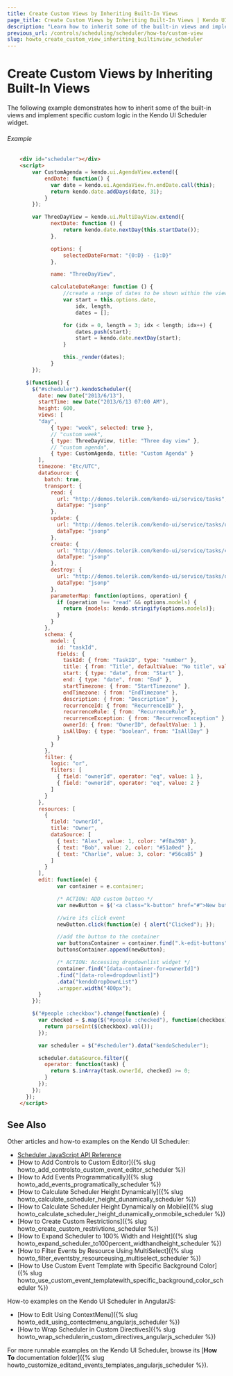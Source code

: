 ```yaml
---
title: Create Custom Views by Inheriting Built-In Views
page_title: Create Custom Views by Inheriting Built-In Views | Kendo UI Scheduler
description: "Learn how to inherit some of the built-in views and implement specific custom logic in a Kendo UI Scheduler widget."
previous_url: /controls/scheduling/scheduler/how-to/custom-view
slug: howto_create_custom_view_inheriting_builtinview_scheduler
---
```


# Create Custom Views by Inheriting Built-In Views

The following example demonstrates how to inherit some of the built-in views and implement specific custom logic in the Kendo UI Scheduler widget.

###### Example

```html
    <div id="scheduler"></div>
    <script>
        var CustomAgenda = kendo.ui.AgendaView.extend({
            endDate: function() {
              var date = kendo.ui.AgendaView.fn.endDate.call(this);
              return kendo.date.addDays(date, 31);
            }
        });

        var ThreeDayView = kendo.ui.MultiDayView.extend({
              nextDate: function () {
                  return kendo.date.nextDay(this.startDate());
              },

              options: {
                  selectedDateFormat: "{0:D} - {1:D}"
              },

              name: "ThreeDayView",

              calculateDateRange: function () {
                  //create a range of dates to be shown within the view
                  var start = this.options.date,
                      idx, length,
                      dates = [];

                  for (idx = 0, length = 3; idx < length; idx++) {
                      dates.push(start);
                      start = kendo.date.nextDay(start);
                  }

                  this._render(dates);
              }
        });

      $(function() {
        $("#scheduler").kendoScheduler({
          date: new Date("2013/6/13"),
          startTime: new Date("2013/6/13 07:00 AM"),
          height: 600,
          views: [
          "day",
              { type: "week", selected: true },
              // "custom week",
              { type: ThreeDayView, title: "Three day view" },
              // "custom agenda",
              { type: CustomAgenda, title: "Custom Agenda" }
          ],
          timezone: "Etc/UTC",
          dataSource: {
            batch: true,
            transport: {
              read: {
                url: "http://demos.telerik.com/kendo-ui/service/tasks",
                dataType: "jsonp"
              },
              update: {
                url: "http://demos.telerik.com/kendo-ui/service/tasks/update",
                dataType: "jsonp"
              },
              create: {
                url: "http://demos.telerik.com/kendo-ui/service/tasks/create",
                dataType: "jsonp"
              },
              destroy: {
                url: "http://demos.telerik.com/kendo-ui/service/tasks/destroy",
                dataType: "jsonp"
              },
              parameterMap: function(options, operation) {
                if (operation !== "read" && options.models) {
                  return {models: kendo.stringify(options.models)};
                }
              }
            },
            schema: {
              model: {
                id: "taskId",
                fields: {
                  taskId: { from: "TaskID", type: "number" },
                  title: { from: "Title", defaultValue: "No title", validation: { required: true } },
                  start: { type: "date", from: "Start" },
                  end: { type: "date", from: "End" },
                  startTimezone: { from: "StartTimezone" },
                  endTimezone: { from: "EndTimezone" },
                  description: { from: "Description" },
                  recurrenceId: { from: "RecurrenceID" },
                  recurrenceRule: { from: "RecurrenceRule" },
                  recurrenceException: { from: "RecurrenceException" },
                  ownerId: { from: "OwnerID", defaultValue: 1 },
                  isAllDay: { type: "boolean", from: "IsAllDay" }
                }
              }
            },
            filter: {
              logic: "or",
              filters: [
                { field: "ownerId", operator: "eq", value: 1 },
                { field: "ownerId", operator: "eq", value: 2 }
              ]
            }
          },
          resources: [
            {
              field: "ownerId",
              title: "Owner",
              dataSource: [
                { text: "Alex", value: 1, color: "#f8a398" },
                { text: "Bob", value: 2, color: "#51a0ed" },
                { text: "Charlie", value: 3, color: "#56ca85" }
              ]
            }
          ],
          edit: function(e) {
                var container = e.container;

                /* ACTION: ADD custom button */
                var newButton = $('<a class="k-button" href="#">New button</a>');

                //wire its click event
                newButton.click(function(e) { alert("Clicked"); });

                //add the button to the container
                var buttonsContainer = container.find(".k-edit-buttons");
                buttonsContainer.append(newButton);

                /* ACTION: Accessing dropdownlist widget */
                container.find("[data-container-for=ownerId]")
                .find("[data-role=dropdownlist]")
                .data("kendoDropDownList")
                .wrapper.width("400px");
          }
        });

        $("#people :checkbox").change(function(e) {
          var checked = $.map($("#people :checked"), function(checkbox) {
            return parseInt($(checkbox).val());
          });

          var scheduler = $("#scheduler").data("kendoScheduler");

          scheduler.dataSource.filter({
            operator: function(task) {
              return $.inArray(task.ownerId, checked) >= 0;
            }
          });
        });
      });
    </script>
```

## See Also

Other articles and how-to examples on the Kendo UI Scheduler:

* [Scheduler JavaScript API Reference](/api/javascript/ui/scheduler)
* [How to Add Controls to Custom Editor]({% slug howto_add_controlsto_custom_event_editor_scheduler %})
* [How to Add Events Programmatically]({% slug howto_add_events_programatically_scheduler %})
* [How to Calculate Scheduler Height Dynamically]({% slug howto_calculate_scheduler_height_dunamically_scheduler %})
* [How to Calculate Scheduler Height Dynamically on Mobile]({% slug howto_calculate_scheduler_height_dunamically_onmobile_scheduler %})
* [How to Create Custom Restrictions]({% slug howto_create_custom_restrivtions_scheduler %})
* [How to Expand Scheduler to 100% Width and Height]({% slug howto_expand_scheduler_to100percent_widthandheight_scheduler %})
* [How to Filter Events by Resource Using MultiSelect]({% slug howto_filter_eventsby_resourceusing_multiselect_scheduler %})
* [How to Use Custom Event Template with Specific Background Color]({% slug howto_use_custom_event_templatewith_specific_background_color_scheduler %})

How-to examples on the Kendo UI Scheduler in AngularJS:

* [How to Edit Using ContextMenu]({% slug howto_edit_using_contectmenu_angularjs_scheduler %})
* [How to Wrap Scheduler in Custom Directives]({% slug howto_wrap_schedulerin_custom_directives_angularjs_scheduler %})

For more runnable examples on the Kendo UI Scheduler, browse its [**How To** documentation folder]({% slug howto_customize_editand_events_templates_angularjs_scheduler %}).
